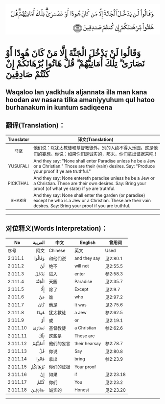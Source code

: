 ![002:111](images/002_111.gif)

#   وَقَالُوا لَنْ يَدْخُلَ الْجَنَّةَ إِلَّا مَنْ كَانَ هُودًا أَوْ نَصَارَىٰ ۗ تِلْكَ أَمَانِيُّهُمْ ۗ قُلْ هَاتُوا بُرْهَانَكُمْ إِنْ كُنْتُمْ صَادِقِينَ 

## Waqaloo lan yadkhula aljannata illa man kana hoodan aw nasara tilka amaniyyuhum qul hatoo burhanakum in kuntum sadiqeena

## 翻译(Translation)：

| Translator | 译文(Translation)                                            |
|:----------:| ------------------------------------------------------------ |
| 马坚       | 他们说：除犹太教徒和基督教徒外，别的人绝不得入乐园。这是他们的妄想。你说：如果你们是诚实的，那末，你们拿出证据来吧！ |
| YUSUFALI   | And they say: "None shall enter Paradise unless he be a Jew or a Christian." Those are their (vain) desires. Say: "Produce your proof if ye are truthful." |
| PICKTHAL   | And they say: None entereth paradise unless he be a Jew or a Christian. These are their own desires. Say: Bring your proof (of what ye state) if ye are truthful. |
| SHAKIR     | And they say: None shall enter the garden (or paradise) except he who is a Jew or a Christian. These are their vain desires. Say: Bring your proof if you are truthful. |

---

## 对位释义(Words Interpretation)：

| No       | العربية | 中文       | English       | 曾用词    |
| -------- | ------: | ---------- | ------------- | --------- |
| 序号     |    阿文 | Chinese    | 英文          | Used      |
| 2:111.1  |  وَقَالُوا | 和他们说   | and they say  | 见2:80.1  |
| 2:111.2  |      لَنْ | 绝不       | will not      | 见2:55.5  |
| 2:111.3  |    يَدْخُلَ | 进入       | enter         | 参2:58.3  |
| 2:111.4  |   الْجَنَّةَ | 天园       | Paradise      | 见2:35.7  |
| 2:111.5  |     إِلَّا | 除了       | Except        | 见2:9.7   |
| 2:111.6  |      مَنْ | 谁         | who           | 见2:97.2  |
| 2:111.7  |     كَانَ | 他是       | It was        | 见2:75.6  |
| 2:111.8  |    هُودًا | 犹太教徒   | a Jew         | 参2:62.5  |
| 2:111.9  |      أَوْ | 或         | or            | 见2:19.1  |
| 2:111.10 |   نَصَارَىٰ | 基督教徒   | a Christian   | 参2:62.6  |
| 2:111.11 |     تِلْكَ | 这些是     | These are     |           |
| 2:111.12 | أَمَانِيُّهُمْ | 他们的妄言 | their hearsay | 参2:78.7  |
| 2:111.13 |      قُلْ | 你说       | Say           | 见2:80.8  |
| 2:111.14 |   هَاتُوا | 拿出       | bring         | 参2:23.9  |
| 2:111.15 | بُرْهَانَكُمْ | 你们的证据 | Your proof    |           |
| 2:111.16 |      إِنْ | 如果       | if            | 见2:23.18 |
| 2:111.17 |    كُنْتُمْ | 你们       | You           | 见2:23.2  |
| 2:111.18 |  صَادِقِينَ | 诚实的     | Honest        | 见2:23.20 |

---
